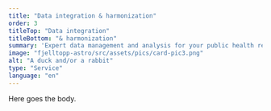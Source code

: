 ```yaml
---
title: "Data integration & harmonization"
order: 3
titleTop: "Data integration"
titleBottom: "& harmonization"
summary: 'Expert data management and analysis for your public health research project.'
image: "fjelltopp-astro/src/assets/pics/card-pic3.png"
alt: "A duck and/or a rabbit"
type: "Service"
language: "en"
---
```


Here goes the body.